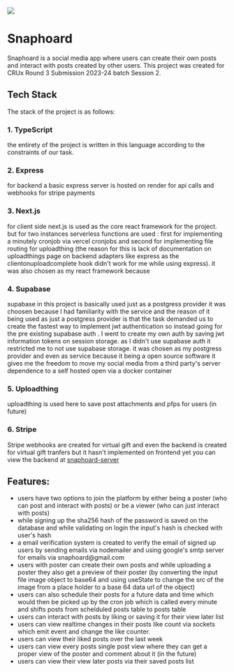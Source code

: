 <img src="https://utfs.io/f/81a9884c-9a8d-4056-b112-9c98b01f4996-lqmfc8.png">
<h1>Snaphoard</h1>
Snaphoard is a social media app where users can create their own posts and interact with posts created by other users. This project was created for CRUx Round 3 Submission 2023-24 batch Session 2. 

<h2>Tech Stack</h2>
The stack of the project is as follows:
<h3>1. TypeScript</h3>
<p>the entirety of the project is written in this language according to the constraints of our task.</p>
<h3>2. Express</h3>
<p>for backend a basic express server is hosted on render for api calls and webhooks for stripe payments</p>
<h3>3. Next.js</h3>
<p>for client side next.js is used as the core react framework for the project. but for two instances serverless functions are used : first for implementing a minutely cronjob via vercel cronjobs and second for implementing file routing for uploadthing (the reason for this is lack of documentation on uploadthings page on backend adapters like express as the clientonuploadcomplete hook didn't work for me while using express). it was also chosen as my react framework because </p>
<h3>4. Supabase</h3>
<p>supabase in this project is basically used just as a postgress provider it was choosen because I had familiarity with the service and the reason of it being used as just a postgress provider is that the task demanded us to create the fastest way to implement jwt authentication so instead going for the pre existing supabase auth . I went to create my own auth by saving jwt information tokens on session storage. as I didn't use supabase auth it restricted me to not use supabase storage. it was chosen as my postgress provider and even as service because it being a open source software it gives me the freedom to move my social media from a third party's server dependence to a self hosted open via a docker container </p>
<h3>5. Uploadthing </h3>
<p>uploadthing is used here to save post attachments and pfps for users (in future)</p>
<h3>6. Stripe</h3>
<p>Stripe webhooks are created for virtual gift and even the backend is created for virtual gift tranfers but it hasn't implemented on frontend yet you can view the backend at <a href="https://github.com/achaljhawar/snaphoard-server">snaphoard-server</a></p>

<h2>Features: </h2>
<ul>
  <li> users have two options to join the platform by either being a poster (who can post and interact with posts) or be a viewer (who can just interact with posts)
  <li> while signing up the sha256 hash of the password is saved on the database and while validating on login the input's hash is checked with user's hash
  <li> a email verification system is created to verify the email of signed up users by sending emails via nodemailer and using google's smtp server for emails via snaphoard@gmail.com
  <li> users with poster can create their own posts and while uploading a poster they also get a preview of their poster (by converting the input file image object to base64 and using useState to change the src of the image from a place holder to a base 64 data url of the object)
  <li> users can also schedule their posts for a future data and time which would then be picked up by the cron job which is called every minute and shifts posts from schelduled posts table to posts table
  <li> users can interact with posts by liking or saving it for their view later list
  <li> users can view realtime changes in their posts like count via sockets which emit event and change the like counter.
  <li> users can view their liked posts over the last week
  <li> users can view every posts single post view where they can get a proper view of the poster and comment about it (in the future)
  <li> users can view their view later posts via their saved posts list
    
  
</ul>